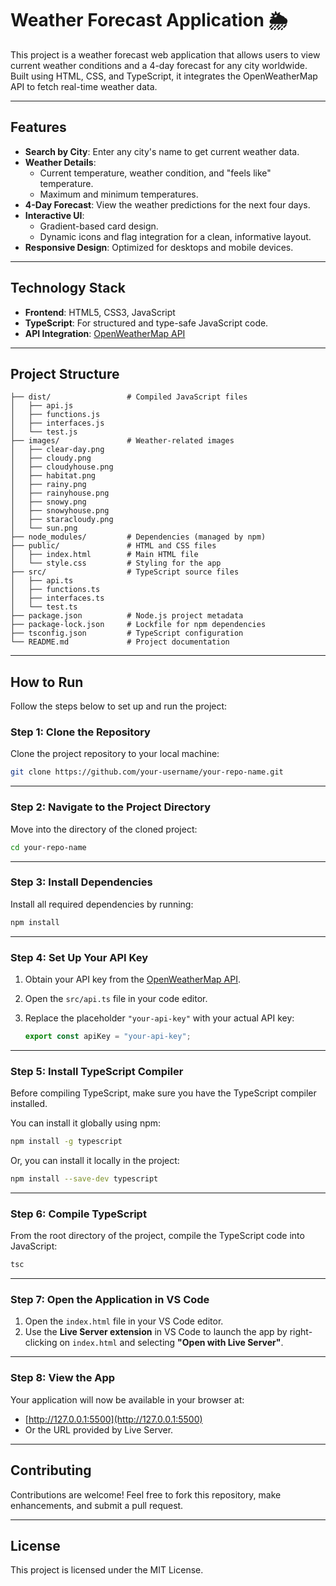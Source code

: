 # Weather Forecast Application 🌦️

This project is a weather forecast web application that allows users to view current weather conditions and a 4-day forecast for any city worldwide. Built using HTML, CSS, and TypeScript, it integrates the OpenWeatherMap API to fetch real-time weather data.

---

## Features

- **Search by City**: Enter any city's name to get current weather data.
- **Weather Details**: 
  - Current temperature, weather condition, and "feels like" temperature.
  - Maximum and minimum temperatures.
- **4-Day Forecast**: View the weather predictions for the next four days.
- **Interactive UI**: 
  - Gradient-based card design.
  - Dynamic icons and flag integration for a clean, informative layout.
- **Responsive Design**: Optimized for desktops and mobile devices.

---

## Technology Stack

- **Frontend**: HTML5, CSS3, JavaScript
- **TypeScript**: For structured and type-safe JavaScript code.
- **API Integration**: [OpenWeatherMap API](https://openweathermap.org/api)

---

## Project Structure

```plaintext
├── dist/                 # Compiled JavaScript files
│   ├── api.js
│   ├── functions.js
│   ├── interfaces.js
│   └── test.js
├── images/               # Weather-related images
│   ├── clear-day.png
│   ├── cloudy.png
│   ├── cloudyhouse.png
│   ├── habitat.png
│   ├── rainy.png
│   ├── rainyhouse.png
│   ├── snowy.png
│   ├── snowyhouse.png
│   ├── staracloudy.png
│   └── sun.png
├── node_modules/         # Dependencies (managed by npm)
├── public/               # HTML and CSS files
│   ├── index.html        # Main HTML file
│   └── style.css         # Styling for the app
├── src/                  # TypeScript source files
│   ├── api.ts
│   ├── functions.ts
│   ├── interfaces.ts
│   └── test.ts
├── package.json          # Node.js project metadata
├── package-lock.json     # Lockfile for npm dependencies
├── tsconfig.json         # TypeScript configuration
└── README.md             # Project documentation
```

---

## How to Run

Follow the steps below to set up and run the project:

### Step 1: Clone the Repository

Clone the project repository to your local machine:

```bash
git clone https://github.com/your-username/your-repo-name.git
```

---

### Step 2: Navigate to the Project Directory

Move into the directory of the cloned project:

```bash
cd your-repo-name
```

---

### Step 3: Install Dependencies

Install all required dependencies by running:

```bash
npm install
```

---

### Step 4: Set Up Your API Key

1. Obtain your API key from the [OpenWeatherMap API](https://openweathermap.org/api).
2. Open the `src/api.ts` file in your code editor.
3. Replace the placeholder `"your-api-key"` with your actual API key:

   ```typescript
   export const apiKey = "your-api-key";
   ```

---

### Step 5: Install TypeScript Compiler

Before compiling TypeScript, make sure you have the TypeScript compiler installed.

You can install it globally using npm:

```bash
npm install -g typescript
```

Or, you can install it locally in the project:

```bash
npm install --save-dev typescript
```

---

### Step 6: Compile TypeScript

From the root directory of the project, compile the TypeScript code into JavaScript:

```bash
tsc
```

---

### Step 7: Open the Application in VS Code

1. Open the `index.html` file in your VS Code editor.
2. Use the **Live Server extension** in VS Code to launch the app by right-clicking on `index.html` and selecting **"Open with Live Server"**.

---

### Step 8: View the App

Your application will now be available in your browser at:

- [http://127.0.0.1:5500](http://127.0.0.1:5500)  
- Or the URL provided by Live Server.

---

## Contributing

Contributions are welcome! Feel free to fork this repository, make enhancements, and submit a pull request.

---

## License

This project is licensed under the MIT License.
